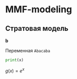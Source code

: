 # MMF-modeling

## Стратовая модель

**b**

Переменная `Abacaba`

```python
print(x)
```

$g(x)=e^x$ 